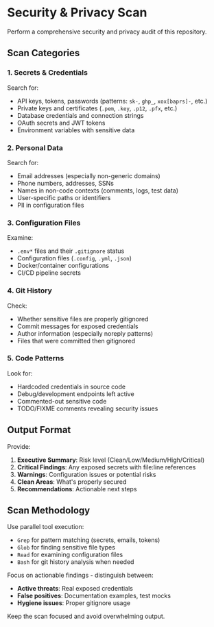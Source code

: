 # Security & Privacy Scan

Perform a comprehensive security and privacy audit of this repository.

## Scan Categories

### 1. Secrets & Credentials
Search for:
- API keys, tokens, passwords (patterns: `sk-`, `ghp_`, `xox[baprs]-`, etc.)
- Private keys and certificates (`.pem`, `.key`, `.p12`, `.pfx`, etc.)
- Database credentials and connection strings
- OAuth secrets and JWT tokens
- Environment variables with sensitive data

### 2. Personal Data
Search for:
- Email addresses (especially non-generic domains)
- Phone numbers, addresses, SSNs
- Names in non-code contexts (comments, logs, test data)
- User-specific paths or identifiers
- PII in configuration files

### 3. Configuration Files
Examine:
- `.env*` files and their `.gitignore` status
- Configuration files (`.config`, `.yml`, `.json`)
- Docker/container configurations
- CI/CD pipeline secrets

### 4. Git History
Check:
- Whether sensitive files are properly gitignored
- Commit messages for exposed credentials
- Author information (especially noreply patterns)
- Files that were committed then gitignored

### 5. Code Patterns
Look for:
- Hardcoded credentials in source code
- Debug/development endpoints left active
- Commented-out sensitive code
- TODO/FIXME comments revealing security issues

## Output Format

Provide:
1. **Executive Summary**: Risk level (Clean/Low/Medium/High/Critical)
2. **Critical Findings**: Any exposed secrets with file:line references
3. **Warnings**: Configuration issues or potential risks
4. **Clean Areas**: What's properly secured
5. **Recommendations**: Actionable next steps

## Scan Methodology

Use parallel tool execution:
- `Grep` for pattern matching (secrets, emails, tokens)
- `Glob` for finding sensitive file types
- `Read` for examining configuration files
- `Bash` for git history analysis when needed

Focus on actionable findings - distinguish between:
- **Active threats**: Real exposed credentials
- **False positives**: Documentation examples, test mocks
- **Hygiene issues**: Proper gitignore usage

Keep the scan focused and avoid overwhelming output.
